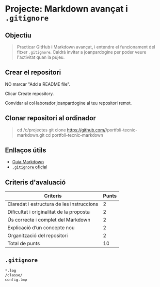 # Projecte: Markdown avançat i `.gitignore`

## Objectiu
> Practicar GitHub i Markdown avançat, i entendre el funcionament del fitxer `.gitignore`. Caldrà invitar a joanpardogine per poder veure l'activitat quan la pujeu.

## Crear el repositori
NO marcar "Add a README file".

Clicar Create repository.

Convidar al col·laborador joanpardogine al teu repositori remot.

## Clonar repositori al ordinador
> cd /c/projectes
git clone https://github.com/<el-teu-usuari>/portfoli-tecnic-markdown.git
cd portfoli-tecnic-markdown


## Enllaços útils
- [Guia Markdown](https://guides.github.com/features/mastering-markdown/)
- [`.gitignore` oficial](https://git-scm.com/docs/gitignore)

## Criteris d'avaluació

| Criteris                                      |Punts|
|--------------------|--------------------------------|
| Claredat i estructura de les instruccions     |   2 |
| Dificultat i originalitat de la proposta      |   2 |
| Ús correcte i complet del Markdown            |   2 |
| Explicació d’un concepte nou                  |   2 |
| Organització del repositori                   |   2 |
| Total de punts                                |   10|
## `.gitignore`
```bash
*.log
/classe/
config.tmp
